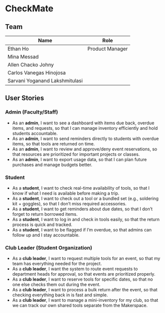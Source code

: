 # CheckMate

## Team
| Name                           | Role            |
| ------------------------------ | --------------- |
| Ethan Ho                       | Product Manager |
| Mina Messad                    |                 |
| Allen Chacko Johny             |                 |
| Carlos Vanegas Hinojosa        |                 |
| Sarvani Yoganand Lakshmitulasi |                 |


## User Stories

### Admin (Faculty/Staff)
- As an **admin**, I want to see a dashboard with items due back, overdue items, and requests, so that I can manage inventory efficiently and hold students accountable.  
- As an **admin**, I want to send reminders directly to students with overdue items, so that tools are returned on time.  
- As an **admin**, I want to review and approve/deny event reservations, so that resources are prioritized for important projects or classes.  
- As an **admin**, I want to export usage data, so that I can plan future purchases and manage budgets better.  

### Student
- As a **student**, I want to check real-time availability of tools, so that I know if what I need is available before making a trip.  
- As a **student**, I want to check out a tool or a bundled set (e.g., soldering kit + goggles), so that I don’t miss required accessories.  
- As a **student**, I want to get reminders about due dates, so that I don’t forget to return borrowed items.  
- As a **student**, I want to log in and check in tools easily, so that the return process is quick and tracked.  
- As a **student**, I want to be flagged if I’m overdue, so that admins can follow up and I stay accountable.  

### Club Leader (Student Organization)
- As a **club leader**, I want to request multiple tools for an event, so that my team has everything needed for the project.  
- As a **club leader**, I want the system to route event requests to department heads for approval, so that events are prioritized properly.  
- As a **club leader**, I want to reserve tools for specific dates, so that no one else checks them out during the event.  
- As a **club leader**, I want to process a bulk return after the event, so that checking everything back in is fast and simple.  
- As a **club leader**, I want to manage a mini-inventory for my club, so that we can track our own shared tools separate from the Makerspace.  
